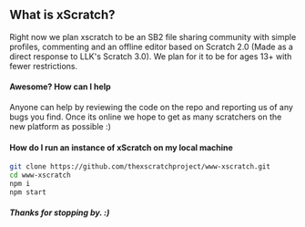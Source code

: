 ## What is xScratch?
Right now we plan xscratch to be an SB2 file sharing community with simple profiles, commenting and an offline editor based on Scratch 2.0 (Made as a direct response to LLK's Scratch 3.0). We plan for it to be for ages 13+ with fewer restrictions.

#### Awesome? How can I help
Anyone can help by reviewing the code on the repo and reporting us of any bugs you find. Once its online we hope to get as many scratchers on the new platform as possible :)

#### How do I run an instance of xScratch on my local machine
```bash
git clone https://github.com/thexscratchproject/www-xscratch.git
cd www-xscratch
npm i
npm start
```

##### Thanks for stopping by. :)
